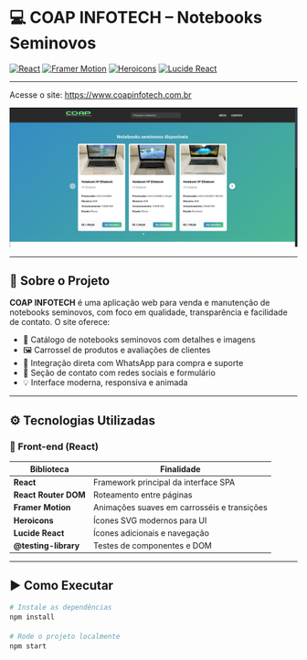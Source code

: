 # 💻 COAP INFOTECH – Notebooks Seminovos

[![React](https://img.shields.io/badge/React-19.1.0-61dafb?style=for-the-badge&logo=react)](https://react.dev/)
[![Framer Motion](https://img.shields.io/badge/Framer_Motion-12.15.0-black?style=for-the-badge&logo=framer)](https://www.framer.com/motion/)
[![Heroicons](https://img.shields.io/badge/Heroicons-2.2.0-blue?style=for-the-badge&logo=heroicons)](https://heroicons.com/)
[![Lucide React](https://img.shields.io/badge/Lucide-0.511.0-0ea5e9?style=for-the-badge&logo=lucide)](https://lucide.dev/)

---
Acesse o site: https://www.coapinfotech.com.br

![Preview InfiniteSearch](public/images/tela.png)

---

## 🧠 Sobre o Projeto

**COAP INFOTECH** é uma aplicação web para venda e manutenção de notebooks seminovos, com foco em qualidade, transparência e facilidade de contato. O site oferece:

- 🎯 Catálogo de notebooks seminovos com detalhes e imagens
- 🖼️ Carrossel de produtos e avaliações de clientes
- 📱 Integração direta com WhatsApp para compra e suporte
- 📢 Seção de contato com redes sociais e formulário
- 💡 Interface moderna, responsiva e animada

---

## ⚙️ Tecnologias Utilizadas

### 🎨 Front-end (React)

| Biblioteca         | Finalidade                                      |
|--------------------|-------------------------------------------------|
| **React**          | Framework principal da interface SPA            |
| **React Router DOM** | Roteamento entre páginas                       |
| **Framer Motion**  | Animações suaves em carrosséis e transições     |
| **Heroicons**      | Ícones SVG modernos para UI                     |
| **Lucide React**   | Ícones adicionais e navegação                   |
| **@testing-library** | Testes de componentes e DOM                    |

---

## ▶️ Como Executar

```bash
# Instale as dependências
npm install

# Rode o projeto localmente
npm start
